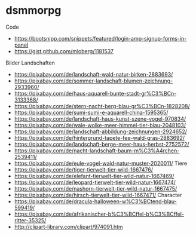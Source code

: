 # dsmmorpg
Code 
- https://bootsnipp.com/snippets/featured/login-amp-signup-forms-in-panel
- https://gist.github.com/mloberg/1181537

Bilder
Landschaften
- https://pixabay.com/de/landschaft-wald-natur-birken-2883693/
- https://pixabay.com/de/sommer-landschaft-blumen-zeichnung-2933960/
- https://pixabay.com/de/haus-aquarell-bunte-stadt-gr%C3%BCn-3133368/
- https://pixabay.com/de/stern-nacht-berg-blau-gr%C3%BCn-1828208/
- https://pixabay.com/de/sumi-sumi-e-aquarell-china-1595365/
- https://pixabay.com/de/landschaft-haus-kunst-szene-vogel-970834/
- https://pixabay.com/de/wale-wolke-meer-himmel-tier-blau-2048103/
- https://pixabay.com/de/landschaft-abbildung-zeichnungen-2924652/
- https://pixabay.com/de/hintergrund-tapete-fee-wald-gras-2883692/
- https://pixabay.com/de/landschaft-berge-meer-haus-herbst-2752572/
- https://pixabay.com/de/nacht-landschaft-baum-m%C3%A4rchen-2539411/
- https://pixabay.com/de/eule-vogel-wald-natur-muster-2020011/
Tiere
- https://pixabay.com/de/tiger-tierwelt-tier-wild-1667476/
- https://pixabay.com/de/elefant-tierwelt-tier-wild-natur-1667469/
- https://pixabay.com/de/leopard-tierwelt-tier-wild-natur-1667474/
- https://pixabay.com/de/nashorn-tierwelt-tier-wild-natur-1667475/
- https://pixabay.com/de/hirsch-tierwelt-tier-wild-1667471/
Character
- https://pixabay.com/de/dracula-halloween-w%C3%BCtend-blau-599419/
- https://pixabay.com/de/afrikanischer-b%C3%BCffel-b%C3%BCffel-ritter-35325/
- http://clipart-library.com/clipart/974091.htm